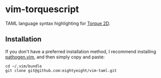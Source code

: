 # vim-torquescript

TAML language syntax highlighting for [Torque 2D][].

  [Torque 2D]: https://github.com/GarageGames/Torque2D

## Installation

If you don't have a preferred installation method, I recommend
installing [pathogen.vim](https://github.com/tpope/vim-pathogen), and
then simply copy and paste:

    cd ~/.vim/bundle
    git clone git@github.com:eightyeight/vim-taml.git
